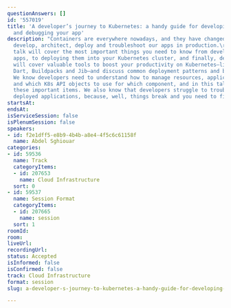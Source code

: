 ```yaml
---
questionAnswers: []
id: '557019'
title: 'A developer’s journey to Kubernetes: a handy guide for developing, deploying,
  and debugging your app'
description: "Containers are everywhere nowadays, and they have changed the way we
  develop, architect, deploy and troubleshoot our apps in production.\r\n\r\nThis
  talk will cover the most important things you need to know from developing containerized
  apps, to deploying them into your Kubernetes cluster, and finally, debugging them.\r\n\r\nWe
  will cover valuable tools to boost your productivity on Kubernetes—like Skaffold,
  Dart, Buildpacks and Jib—and discuss common deployment patterns and best practices.
  We know developers need to understand how to manage resources, application lifecycle
  and which K8s API objects to use for which component, and in this talk we’ll detail
  these important items. We also know that developers struggle to troubleshoot their
  deployed applications, because, well, things break and you need to figure out why!\r\n"
startsAt: 
endsAt: 
isServiceSession: false
isPlenumSession: false
speakers:
- id: f2e1dff5-e8b9-4b4b-a8e4-4f5c6c61158f
  name: Abdel Sghiouar
categories:
- id: 59536
  name: Track
  categoryItems:
  - id: 207653
    name: Cloud Infrastructure
  sort: 0
- id: 59537
  name: Session Format
  categoryItems:
  - id: 207665
    name: session
  sort: 1
roomId: 
room: 
liveUrl: 
recordingUrl: 
status: Accepted
isInformed: false
isConfirmed: false
track: Cloud Infrastructure
format: session
slug: a-developer-s-journey-to-kubernetes-a-handy-guide-for-developing-deploying-and-debugging-your-app

---
```

